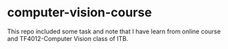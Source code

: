 # computer-vision-course
This repo included some task and note that I have learn from online course and TF4012-Computer Vision class of ITB.
